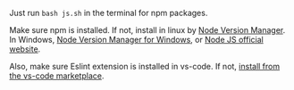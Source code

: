 
Just run `bash js.sh` in the terminal for npm packages.

Make sure npm is installed. If not, install in linux by [Node Version Manager](https://github.com/nvm-sh/nvm). In Windows, [Node Version Manager for Windows](https://github.com/coreybutler/nvm-windows), or [Node JS official website](https://nodejs.org ).

Also, make sure Eslint extension is installed in vs-code. If not, [install from the vs-code marketplace](https://marketplace.visualstudio.com/items?itemName=dbaeumer.vscode-eslint).








